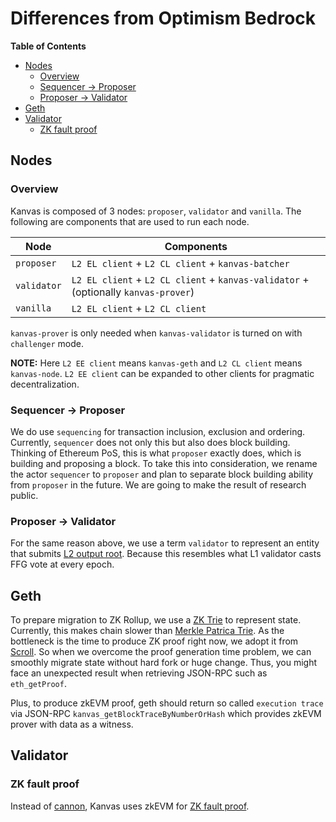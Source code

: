 # Differences from Optimism Bedrock

<!-- All glossary references in this file. -->

[g-l2-output-root]: glossary.md#l2-output-root
[g-mpt]: glossary.md#merkle-patricia-trie
[g-zktrie]: glossary.md#zk-trie
[g-zk-fault-proof]: glossary.md#zk-fault-proof

<!-- START doctoc generated TOC please keep comment here to allow auto update -->
<!-- DON'T EDIT THIS SECTION, INSTEAD RE-RUN doctoc TO UPDATE -->
**Table of Contents**

- [Nodes](#nodes)
  - [Overview](#overview)
  - [Sequencer -> Proposer](#sequencer---proposer)
  - [Proposer -> Validator](#proposer---validator)
- [Geth](#geth)
- [Validator](#validator)
  - [ZK fault proof](#zk-fault-proof)

<!-- END doctoc generated TOC please keep comment here to allow auto update -->

## Nodes

### Overview

Kanvas is composed of 3 nodes: `proposer`, `validator` and `vanilla`. The following are components that
are used to run each node.

| Node        | Components                                                                          |
|-------------|-------------------------------------------------------------------------------------|
| `proposer`  | `L2 EL client` + `L2 CL client` + `kanvas-batcher`                                  |
| `validator` | `L2 EL client` + `L2 CL client` + `kanvas-validator` + (optionally `kanvas-prover`) |
| `vanilla`   | `L2 EL client` + `L2 CL client`                                                     |

`kanvas-prover` is only needed when `kanvas-validator` is turned on with `challenger` mode.

**NOTE:** Here `L2 EE client` means `kanvas-geth` and `L2 CL client` means `kanvas-node`. `L2 EE client` can
be expanded to other clients for pragmatic decentralization.

### Sequencer -> Proposer

We do use `sequencing` for transaction inclusion, exclusion and ordering. Currently, `sequencer` does not only
this but also does block building. Thinking of Ethereum PoS, this is what `proposer` exactly does, which is building
and proposing a block. To take this into consideration, we rename the actor `sequencer` to `proposer` and plan to
separate block building ability from `proposer` in the future. We are going to make the result of research public.

### Proposer -> Validator

For the same reason above, we use a term `validator` to represent an entity that submits
[L2 output root][g-l2-output-root]. Because this resembles what L1 validator casts FFG vote at every epoch.

## Geth

To prepare migration to ZK Rollup, we use a [ZK Trie][g-zktrie] to represent state. Currently, this makes
chain slower than [Merkle Patrica Trie][g-mpt]. As the bottleneck is the time to produce ZK proof right now,
we adopt it from [Scroll]. So when we overcome the proof generation time problem, we can smoothly migrate state
without hard fork or huge change. Thus, you might face an unexpected result when retrieving JSON-RPC such as
`eth_getProof`.

Plus, to produce zkEVM proof, geth should return so called `execution trace` via JSON-RPC
`kanvas_getBlockTraceByNumberOrHash` which provides zkEVM prover with data as a witness.

[scroll]: https://scroll.io/

## Validator

### ZK fault proof

Instead of [cannon], Kanvas uses zkEVM for [ZK fault proof][g-zk-fault-proof].

[cannon]: https://github.com/ethereum-optimism/cannon
